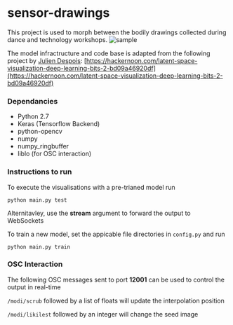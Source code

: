 # sensor-drawings

This project is used to morph between the bodily drawings collected during dance and technology workshops.
![sample](https://user-images.githubusercontent.com/9369774/65178744-51238800-da51-11e9-9fc3-917ba4970709.png)

The model infractructure and code base is adapted from the following project by [Julien Despois](https://github.com/despoisj):
[https://hackernoon.com/latent-space-visualization-deep-learning-bits-2-bd09a46920df](https://hackernoon.com/latent-space-visualization-deep-learning-bits-2-bd09a46920df)

### Dependancies
- Python 2.7
- Keras (Tensorflow Backend)
- python-opencv
- numpy
- numpy_ringbuffer
- liblo (for OSC interaction) 

### Instructions to run

To execute the visualisations with a pre-trianed model run

    python main.py test
    
Alternitavley, use the **stream** argument to forward the output to WebSockets

To train a new model, set the appicable file directories in `config.py` and run

    python main.py train
    
### OSC Interaction

The following OSC messages sent to port **12001** can be used to control the output in real-time

`/modi/scrub` followed by a list of floats will update the interpolation position

`/modi/likilest` followed by an integer will change the seed image
    
    
